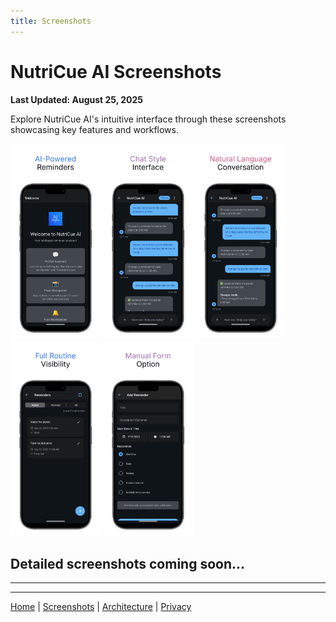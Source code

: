 ```yaml
---
title: Screenshots
---
```


# NutriCue AI Screenshots

**Last Updated: August 25, 2025**

Explore NutriCue AI's intuitive interface through these screenshots showcasing key features and workflows.

<img src="images/01.png" width="144"> <img src="images/02.png" width="144"> <img src="images/03.png" width="144"> <img src="images/04.png" width="144"> <img src="images/05.png" width="144">

## Detailed screenshots coming soon...
---

---

[Home](index.md) | [Screenshots](screenshots.md) | [Architecture](architecture.md) | [Privacy](privacy.md)
